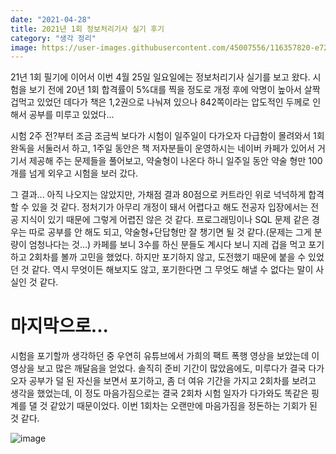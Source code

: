 ```yaml
---
date: "2021-04-28"
title: 2021년 1회 정보처리기사 실기 후기
category: "생각 정리"
image: https://user-images.githubusercontent.com/45007556/116357820-e72bb100-a837-11eb-8a21-194c48650830.png
---
```


21년 1회 필기에 이어서 이번 4월 25일 일요일에는 정보처리기사 실기를 보고 왔다. 시험을 보기 전에 20년 1회 합격률이 5%대를 찍을 정도로 개정 후에 악명이 높아서 살짝 겁먹고 있었던 데다가 책은 1,2권으로 나눠져 있으나 842쪽이라는 압도적인 두께로 인해서 공부를 미루고 있었다...

시험 2주 전?부터 조금 조금씩 보다가 시험이 일주일이 다가오자 다급함이 몰려와서 1회 완독을 서둘러서 하고, 1주일 동안은 책 저자분들이 운영하시는 네이버 카페가 있어서 거기서 제공해 주는 문제들을 풀어보고, 약술형이 나온다 하니 일주일 동안 약술 형만 100개를 넘게 외우고 시험을 보러 갔다.

그 결과... 아직 나오지는 않았지만, 가채점 결과 80점으로 커트라인 위로 넉넉하게 합격할 수 있을 것 같다. 정처기가 아무리 개정이 돼서 어렵다고 해도 전공자 입장에서는 전공 지식이 있기 때문에 그렇게 어렵진 않은 것 같다. 프로그래밍이나 SQL 문제 같은 경우는 따로 공부를 안 해도 되고, 약술형+단답형만 잘 챙기면 될 것 같다.(문제는 그게 분량이 엄청나다는 것...) 카페를 보니 3수를 하신 분들도 계시다 보니 지레 겁을 먹고 포기하고 2회차를 볼까 고민을 했었다. 하지만 포기하지 않고, 도전했기 때문에 붙을 수 있었던 것 같다. 역시 무엇이든 해보지도 않고, 포기한다면 그 무엇도 해낼 수 없다는 말이 사실인 것 같다.

# 마지막으로...

시험을 포기할까 생각하던 중 우연히 유튜브에서 가희의 팩트 폭행 영상을 보았는데 이 영상을 보고 많은 깨달음을 얻었다. 솔직히 준비 기간이 많았음에도, 미루다가 결국 다가오자 공부가 덜 된 자신을 보면서 포기하고, 좀 더 여유 기간을 가지고 2회차를 보려고 생각을 했었는데, 이 정도 마음가짐으로는 결국 2회차 시험 일자가 다가와도 똑같은 핑계를 댈 것 같았기 때문이었다.
이번 1회차는 오랜만에 마음가짐을 정돈하는 기회가 된 것 같다.

![image](https://user-images.githubusercontent.com/45007556/116359087-5655d500-a839-11eb-9267-6d70b046bdeb.png)

